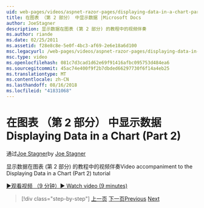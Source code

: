 ```yaml
---
uid: web-pages/videos/aspnet-razor-pages/displaying-data-in-a-chart-part-2
title: 在图表 （第 2 部分） 中显示数据 |Microsoft Docs
author: JoeStagner
description: 显示数据在图表 (第 2 部分) 的教程中的视频伴奏
ms.author: riande
ms.date: 02/25/2011
ms.assetid: f28e8c8e-5e0f-4bc3-af69-2e6e18a6d100
msc.legacyurl: /web-pages/videos/aspnet-razor-pages/displaying-data-in-a-chart-part-2
msc.type: video
ms.openlocfilehash: 081c7d3cad1d62e69f91416afbc095753d484ea6
ms.sourcegitcommit: 45ac74e400f9f2b7dbded66297730f6f14a4eb25
ms.translationtype: MT
ms.contentlocale: zh-CN
ms.lasthandoff: 08/16/2018
ms.locfileid: "41831068"
---
```

<a name="displaying-data-in-a-chart-part-2"></a><span data-ttu-id="5ae92-103">在图表 （第 2 部分） 中显示数据</span><span class="sxs-lookup"><span data-stu-id="5ae92-103">Displaying Data in a Chart (Part 2)</span></span>
====================
<span data-ttu-id="5ae92-104">通过[Joe Stagner](https://github.com/JoeStagner)</span><span class="sxs-lookup"><span data-stu-id="5ae92-104">by [Joe Stagner](https://github.com/JoeStagner)</span></span>

<span data-ttu-id="5ae92-105">显示数据在图表 (第 2 部分) 的教程中的视频伴奏</span><span class="sxs-lookup"><span data-stu-id="5ae92-105">Video accompaniment to the Displaying Data in a Chart (Part 2) tutorial</span></span>

[<span data-ttu-id="5ae92-106">&#9654;观看视频 （9 分钟）</span><span class="sxs-lookup"><span data-stu-id="5ae92-106">&#9654; Watch video (9 minutes)</span></span>](https://channel9.msdn.com/Blogs/ASP-NET-Site-Videos/displaying-data-in-a-chart-part-2)

> [!div class="step-by-step"]
> <span data-ttu-id="5ae92-107">[上一页](displaying-data-in-a-chart-part-1.md)
> [下一页](working-with-files.md)</span><span class="sxs-lookup"><span data-stu-id="5ae92-107">[Previous](displaying-data-in-a-chart-part-1.md)
[Next](working-with-files.md)</span></span>
